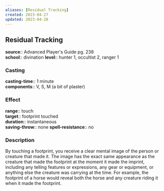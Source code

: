 ```yaml
---
aliases: [Residual Tracking]
created: 2023-04-27
updated: 2023-04-28
---
```


## Residual Tracking

**source**:: Advanced Player's Guide pg. 238  
**school**:: divination
**level**:: hunter 1, occultist 2, ranger 1

### Casting

**casting-time**:: 1 minute  
**components**:: V, S, M (a bit of plaster)

### Effect

**range**:: touch  
**target**:: footprint touched  
**duration**:: instantaneous  
**saving-throw**:: none
**spell-resistance**:: no

### Description

By touching a footprint, you receive a clear mental image of the person or creature that made it. The image has the exact same appearance as the creature that made the footprint at the moment it made the imprint, including any telling features or expressions, any gear or equipment, or anything else the creature was carrying at the time. For example, the footprint of a horse would reveal both the horse and any creature riding it when it made the footprint.
